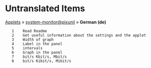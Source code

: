 # Untranslated Items
[Applets](../../../README.md) &#187; [system-monitor@pixunil](../README.md) &#187; **German (de)**

       1	Read Readme
       2	Get useful information about the settings and the applet
       3	Width of graph
       4	Label in the panel
       5	intervals
       6	Graph in the panel
       7	bit/s Kbit/s, Mbit/s
       8	bit/s Kibit/s, Mibit/s
